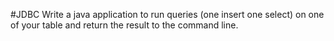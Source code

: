 #JDBC
Write a java application to run queries (one insert one select) on one of your table and return the result to the command line.

